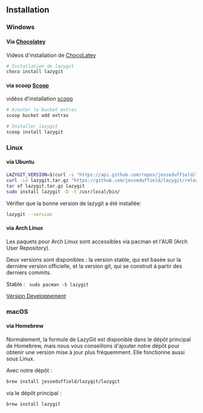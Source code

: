 ## Installation 

### Windows 

#### Via [Chocolatey](https://chocolatey.org/install)

Videos d'installation de [ChocoLatey](https://www.youtube.com/watch?v=M-A7os3qEiM&t=2s)

```bash
# Installation de lazygit
choco install lazygit
```

#### via scoop [Scoop](https://scoop.sh/)

vidéos d'installation [scoop](https://www.youtube.com/watch?v=sZS7mG_zhaw)

```bash
# Ajouter le bucket extras
scoop bucket add extras

# Installer lazygit
scoop install lazygit 
```

### Linux 

#### via Ubuntu

```bash 
LAZYGIT_VERSION=$(curl -s "https://api.github.com/repos/jesseduffield/lazygit/releases/latest" | \grep -Po '"tag_name": *"v\K[^"]*')
curl -Lo lazygit.tar.gz "https://github.com/jesseduffield/lazygit/releases/download/v${LAZYGIT_VERSION}/lazygit_${LAZYGIT_VERSION}_Linux_x86_64.tar.gz"
tar xf lazygit.tar.gz lazygit
sudo install lazygit -D -t /usr/local/bin/
```

Vérifier que la bonne version de lazygit a été installée:

```bash
lazygit --version
```


#### via Arch Linux 

Les paquets pour Arch Linux sont accessibles via pacman et l'AUR (Arch User Repository).

Deux versions sont disponibles : la version stable, qui est basée sur la dernière version officielle, et la version git, qui se construit à partir des derniers commits.

Stable :  ``` sudo pacman -S lazygit```

[Version Developpement](https://aur.archlinux.org/packages/lazygit-git/)

### macOS 

#### via Homebrew 

Normalement, la formule de LazyGit est disponible dans le dépôt principal de Homebrew, mais nous vous conseillons d'ajouter notre dépôt pour obtenir une version mise à jour plus fréquemment. Elle fonctionne aussi sous Linux.

Avec notre dépôt :
```bash 
brew install jesseduffield/lazygit/lazygit
```

via le dépôt principal :
```bash
brew install lazygit
```
